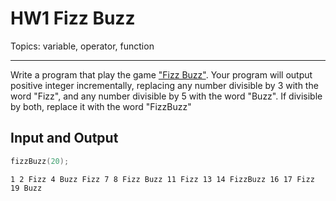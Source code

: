 # HW1 Fizz Buzz

Topics: variable, operator, function

---

Write a program that play the game ["Fizz Buzz"](https://en.wikipedia.org/wiki/Fizz_buzz). Your program will output positive integer incrementally, replacing any number divisible by 3 with the word "Fizz", and any number divisible by 5 with the word "Buzz". If divisible by both, replace it with the word "FizzBuzz"

## Input and Output

```cpp
fizzBuzz(20);
```

```
1 2 Fizz 4 Buzz Fizz 7 8 Fizz Buzz 11 Fizz 13 14 FizzBuzz 16 17 Fizz 19 Buzz
```
